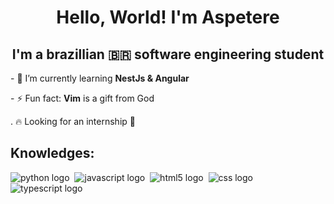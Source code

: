 <h1 align="center">Hello, World! I'm Aspetere</h1>
<h2 align="center">I'm a brazillian 🇧🇷 software engineering student</h2>

<p>- 🌱 I’m currently learning <b>NestJs & Angular</b></p>
<p>- ⚡ Fun fact: <b>Vim</b> is a gift from God</p>
<p>. 🔥 Looking for an internship 👀</p>

<h2>Knowledges: </h2>
<div>
  <img src="https://img.shields.io/badge/python-3670A0?style=for-the-badge&logo=python&logoColor=ffdd54" alt="python logo">&nbsp;
  <img src="https://img.shields.io/badge/JavaScript-323330?style=for-the-badge&logo=javascript&logoColor=F7DF1E" alt="javascript logo">&nbsp;
  <img src="https://img.shields.io/badge/HTML5-E34F26?style=for-the-badge&logo=html5&logoColor=white" alt="html5 logo">&nbsp;
  <img src="https://img.shields.io/badge/CSS3-1572B6?style=for-the-badge&logo=css3&logoColor=white" alt="css logo">
  <img src="https://img.shields.io/badge/TypeScript-007ACC?style=for-the-badge&logo=typescript&logoColor=white" alt="typescript logo">
</div>
